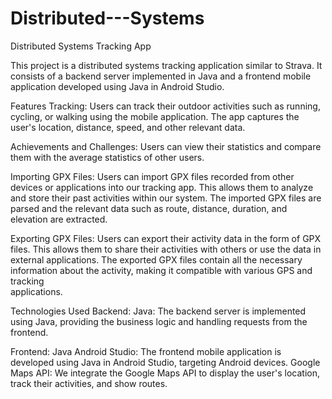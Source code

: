 # Distributed---Systems

Distributed Systems Tracking App

This project is a distributed systems tracking application similar to Strava. It consists of a backend server implemented in Java and a frontend mobile application developed using Java in Android Studio.

Features
Tracking: Users can track their outdoor activities such as running, cycling, or walking using the mobile application. The app captures the user's location, distance, speed, and other relevant data.

Achievements and Challenges: Users can view their statistics and compare them with the average statistics of other users.

Importing GPX Files: Users can import GPX files recorded from other devices or applications into our tracking app. This allows them to analyze and store their past activities within our system. The imported GPX files are parsed and the relevant data such as route, distance, duration, and elevation are extracted.

Exporting GPX Files: Users can export their activity data in the form of GPX files. This allows them to share their activities with others or use the data in       
external applications. The exported GPX files contain all the necessary information about the activity, making it compatible with various GPS and tracking     
applications.

Technologies Used
Backend:
  Java: The backend server is implemented using Java, providing the business logic and handling requests from the frontend.
  
Frontend:
  Java Android Studio: The frontend mobile application is developed using Java in Android Studio, targeting Android devices.
  Google Maps API: We integrate the Google Maps API to display the user's location, track their activities, and show routes.
